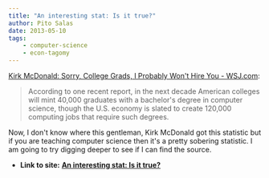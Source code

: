 ```yaml
---
title: "An interesting stat: Is it true?"
author: Pito Salas
date: 2013-05-10
tags:
    - computer-science
    - econ-tagomy
---
```


[Kirk McDonald: Sorry, College Grads, I Probably Won't Hire You -
WSJ.com](<http://online.wsj.com/article/SB10001424127887323744604578470900844821388.html?mod=itp>):

> According to one recent report, in the next decade American colleges will
> mint 40,000 graduates with a bachelor's degree in computer science, though
> the U.S. economy is slated to create 120,000 computing jobs that require
> such degrees.

Now, I don't know where this gentleman, Kirk McDonald got this statistic but
if you are teaching computer science then it's a pretty sobering statistic. I
am going to try digging deeper to see if I can find the source.


* **Link to site:** **[An interesting stat: Is it true?](None)**
